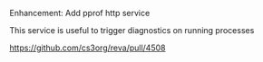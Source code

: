 Enhancement: Add pprof http service

This service is useful to trigger diagnostics 
on running processes

https://github.com/cs3org/reva/pull/4508
